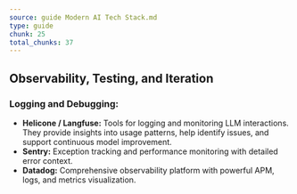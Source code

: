 ```yaml
---
source: guide Modern AI Tech Stack.md
type: guide
chunk: 25
total_chunks: 37
---
```


## Observability, Testing, and Iteration

### Logging and Debugging:

* **Helicone / Langfuse:** Tools for logging and monitoring LLM interactions. They provide insights into usage patterns, help identify issues, and support continuous model improvement.
* **Sentry:** Exception tracking and performance monitoring with detailed error context.
* **Datadog:** Comprehensive observability platform with powerful APM, logs, and metrics visualization.